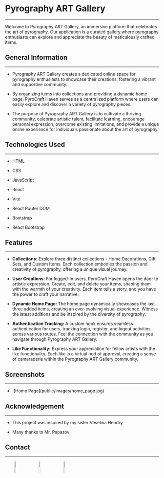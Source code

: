 <h1>Pyrography ART Gallery</h1>
<hr><p>Welcome to Pyrography ART Gallery, an immersive platform that celebrates the art of pyrography. Our application is a curated gallery where pyrography enthusiasts can explore and appreciate the beauty of meticulously crafted items.</p><h2>General Information</h2>
<hr><ul>
<li>Pyrography ART Gallery creates a dedicated online space for pyrography enthusiasts to showcase their creations, fostering a vibrant and supportive community.</li>
</ul><ul>
<li>By organizing items into collections and providing a dynamic home page, PyroCraft Haven serves as a centralized platform where users can easily explore and discover a variety of pyrography pieces.</li>
</ul><ul>
<li>The purpose of Pyrography ART Gallery is to cultivate a thriving community, celebrate artistic talent, facilitate learning, encourage personal expression, overcome existing limitations, and provide a unique online experience for individuals passionate about the art of pyrography.</li>
</ul><h2>Technologies Used</h2>
<hr><ul>
<li>HTML</li>
</ul><ul>
<li>CSS</li>
</ul><ul>
<li>JavaScript</li>
</ul><ul>
<li>React</li>
</ul><ul>
<li>Vite</li>
</ul><ul>
<li>React Router DOM</li>
</ul><ul>
<li>Bootstrap</li>
</ul><ul>
<li>React Bootstrap</li>
</ul><h2>Features</h2>
<hr><ul>
<li><b>Collections:</b> Explore three distinct collections - Home Decorations, Gift Sets, and Custom Items. Each collection embodies the passion and creativity of pyrography, offering a unique visual journey.</li>
</ul><ul>
<li><b>User Creations:</b> For logged-in users, PyroCraft Haven opens the door to artistic expression. Create, edit, and delete your items, shaping them with the warmth of your creativity. Each item tells a story, and you have the power to craft your narrative.</li>
</ul><ul>
<li><b>Dynamic Home Page:</b> The home page dynamically showcases the last three added items, creating an ever-evolving visual experience. Witness the latest additions and be inspired by the diversity of pyrography.</li>
</ul><ul>
<li><b>Authentication Tracking:</b> A custom hook ensures seamless authentication for users, tracking login, register, and logout activities across various routes. Feel the connection with the community as you navigate through Pyrography ART Gallery.</li>
</ul><ul>
<li><b>Like Functionality:</b> Express your appreciation for fellow artists with the like functionality. Each like is a virtual nod of approval, creating a sense of camaraderie within the Pyrography ART Gallery community.</li>
</ul>
<h2>Screenshots</h2>
<hr><ul>
<li>![Home Page](public/images/home_page.jpg)</li>
</ul>
<h2>Acknowledgement</h2>
<hr><ul>
<li>This project was inspired by my sister Veselina Hendry</li>
</ul><ul>
<li>Many thanks to Mr. Papazov</li>
</ul><h2>Contact</h2>
<hr><p><span style="margin-right: 30px;"></span><a href="https://www.linkedin.com/in/kristina-strateva-a820ba254/"><img target="_blank" src="https://cdn.jsdelivr.net/gh/devicons/devicon/icons/linkedin/linkedin-original.svg" style="width: 10%;"></a><span style="margin-right: 30px;"></span><a href="https://github.com/KristinaStrateva"><img target="_blank" src="https://cdn.jsdelivr.net/gh/devicons/devicon/icons/github/github-original.svg" style="width: 10%;"></a><span style="margin-right: 30px;"></span><a href="https://www.facebook.com/profile.php?id=100000144024793"><img target="_blank" src="https://cdn.jsdelivr.net/gh/devicons/devicon/icons/facebook/facebook-original.svg" style="width: 10%;"></a></p>